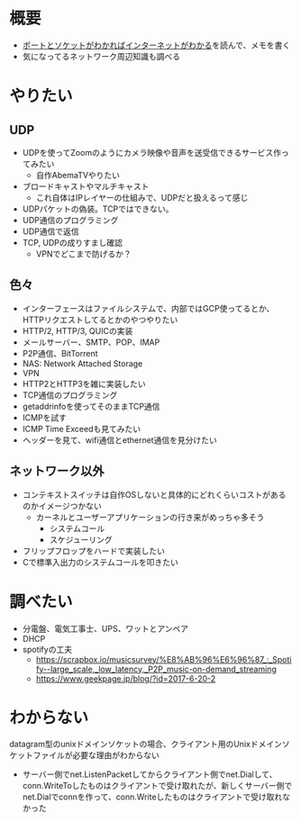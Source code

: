 # 概要
- [ポートとソケットがわかればインターネットがわかる](https://gihyo.jp/book/2016/978-4-7741-8570-5)を読んで、メモを書く
- 気になってるネットワーク周辺知識も調べる

# やりたい
## UDP
- UDPを使ってZoomのようにカメラ映像や音声を送受信できるサービス作ってみたい
  - 自作AbemaTVやりたい
- ブロードキャストやマルチキャスト
  - これ自体はIPレイヤーの仕組みで、UDPだと扱えるって感じ
- UDPパケットの偽装。TCPではできない。
- UDP通信のプログラミング
- UDP通信で返信
- TCP, UDPの成りすまし確認
  - VPNでどこまで防げるか？
## 色々
- インターフェースはファイルシステムで、内部ではGCP使ってるとか、HTTPリクエストしてるとかのやつやりたい
- HTTP/2, HTTP/3, QUICの実装
- メールサーバー、SMTP、POP、IMAP
- P2P通信、BitTorrent
- NAS: Network Attached Storage
- VPN
- HTTP2とHTTP3を雑に実装したい
- TCP通信のプログラミング
- getaddrinfoを使ってそのままTCP通信
- ICMPを試す
- ICMP Time Exceedも見てみたい
- ヘッダーを見て、wifi通信とethernet通信を見分けたい

## ネットワーク以外
- コンテキストスイッチは自作OSしないと具体的にどれくらいコストがあるのかイメージつかない
  - カーネルとユーザーアプリケーションの行き来がめっちゃ多そう
    - システムコール
    - スケジューリング
- フリップフロップをハードで実装したい
- Cで標準入出力のシステムコールを叩きたい

# 調べたい
- 分電盤、電気工事士、UPS、ワットとアンペア
- DHCP
- spotifyの工夫
  - https://scrapbox.io/musicsurvey/%E8%AB%96%E6%96%87_:_Spotify--large_scale,_low_latency,_P2P_music-on-demand_streaming
  - https://www.geekpage.jp/blog/?id=2017-6-20-2

# わからない
datagram型のunixドメインソケットの場合、クライアント用のUnixドメインソケットファイルが必要な理由がわからない
- サーバー側でnet.ListenPacketしてからクライアント側でnet.Dialして、conn.WriteToしたものはクライアントで受け取れたが、新しくサーバー側でnet.Dialでconnを作って、conn.Writeしたものはクライアントで受け取れなかった